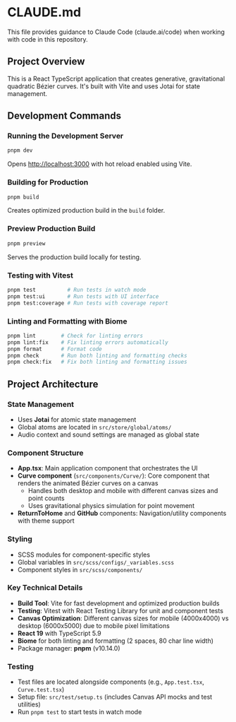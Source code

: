 # CLAUDE.md

This file provides guidance to Claude Code (claude.ai/code) when working with code in this repository.

## Project Overview

This is a React TypeScript application that creates generative, gravitational quadratic Bézier curves. It's built with Vite and uses Jotai for state management.

## Development Commands

### Running the Development Server
```bash
pnpm dev
```
Opens [http://localhost:3000](http://localhost:3000) with hot reload enabled using Vite.

### Building for Production
```bash
pnpm build
```
Creates optimized production build in the `build` folder.

### Preview Production Build
```bash
pnpm preview
```
Serves the production build locally for testing.

### Testing with Vitest
```bash
pnpm test          # Run tests in watch mode
pnpm test:ui       # Run tests with UI interface
pnpm test:coverage # Run tests with coverage report
```

### Linting and Formatting with Biome
```bash
pnpm lint        # Check for linting errors
pnpm lint:fix    # Fix linting errors automatically
pnpm format      # Format code
pnpm check       # Run both linting and formatting checks
pnpm check:fix   # Fix both linting and formatting issues
```

## Project Architecture

### State Management
- Uses **Jotai** for atomic state management
- Global atoms are located in `src/store/global/atoms/`
- Audio context and sound settings are managed as global state

### Component Structure
- **App.tsx**: Main application component that orchestrates the UI
- **Curve component** (`src/components/Curve/`): Core component that renders the animated Bézier curves on a canvas
  - Handles both desktop and mobile with different canvas sizes and point counts
  - Uses gravitational physics simulation for point movement
- **ReturnToHome** and **GitHub** components: Navigation/utility components with theme support

### Styling
- SCSS modules for component-specific styles
- Global variables in `src/scss/configs/_variables.scss`
- Component styles in `src/scss/components/`

### Key Technical Details
- **Build Tool**: Vite for fast development and optimized production builds
- **Testing**: Vitest with React Testing Library for unit and component tests
- **Canvas Optimization**: Different canvas sizes for mobile (4000x4000) vs desktop (6000x5000) due to mobile pixel limitations
- **React 19** with TypeScript 5.9
- **Biome** for both linting and formatting (2 spaces, 80 char line width)
- Package manager: **pnpm** (v10.14.0)

### Testing
- Test files are located alongside components (e.g., `App.test.tsx`, `Curve.test.tsx`)
- Setup file: `src/test/setup.ts` (includes Canvas API mocks and test utilities)
- Run `pnpm test` to start tests in watch mode